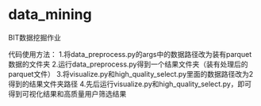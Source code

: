 # data_mining
BIT数据挖掘作业

代码使用方法：
1.将data_preprocess.py的args中的数据路径改为装有parquet数据的文件夹
2.运行data_preprocess.py得到一个结果文件夹（装有处理后的parquet文件）
3.将visualize.py和high_quality_select.py里面的数据路径改为2得到的结果文件夹路径
4.先后运行visualize.py和high_quality_select.py，即可得到可视化结果和高质量用户筛选结果
